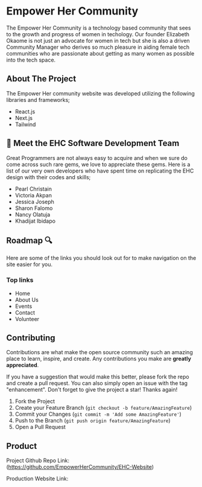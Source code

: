 <!-- ABOUT EHC -->
# Empower Her Community 

The Empower Her Community is a technology based community that sees to the growth and progress of women in techology. Our founder Elizabeth Okaome is not just an advocate for women in tech but she is also a driven Community Manager who derives so much pleasure in aiding female tech communities who are passionate about getting as many women as possible into the tech space.



<!-- ABOUT THE PROJECT -->

## About The Project 

The Empower Her community website was developed utilizing the following libraries and frameworks;

- React.js
- Next.js
- Tailwind 



<!-- THE SOFTWARE TEAM -->

## 👋  Meet the EHC Software Development Team 

Great Programmers are not always easy to acquire and when we sure do come across such rare gems, we love to appreciate these gems. Here is a list of our very own developers who have spent time on replicating the EHC design with their codes and skills;

- Pearl Christain
- Victoria Akpan
- Jessica Joseph
- Sharon Falomo
- Nancy Olatuja
- Khadijat Ibidapo



<!-- ROADMAP -->

## Roadmap 🔍
Here are some of the links you should look out for to make navigation on the site easier for you. 
### Top links

- Home
- About Us
- Events
- Contact
- Volunteer 



<!-- CONTRIBUTING -->
## Contributing

Contributions are what make the open source community such an amazing place to learn, inspire, and create. Any contributions you make are **greatly appreciated**.

If you have a suggestion that would make this better, please fork the repo and create a pull request. You can also simply open an issue with the tag "enhancement".
Don't forget to give the project a star! Thanks again!

1. Fork the Project
2. Create your Feature Branch (`git checkout -b feature/AmazingFeature`)
3. Commit your Changes (`git commit -m 'Add some AmazingFeature'`)
4. Push to the Branch (`git push origin feature/AmazingFeature`)
5. Open a Pull Request



<!-- THE PRODUCT LINK -->

## Product

Project Github Repo Link: (https://github.com/EmpowerHerCommunity/EHC-Website)

Production Website Link:

